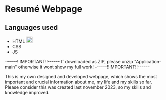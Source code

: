 # Resumé Webpage

## Languages used

- HTML <img src="https://icon-icons.com/de/symbol/Datei-Typ-html/130541" alt="[html logo]" width="20"/>
- CSS
- JS



------!!IMPORTANT!!------
If downloaded as ZIP, please unzip "Application-main" otherwise it wont show my full work!
------!!IMPORTANT!!------


This is my own designed and developed webpage, which shows the most important and crucial information about me, my life and my skills so far.
Please consider this was created last november 2023, so my skills and knowledge improved. 

